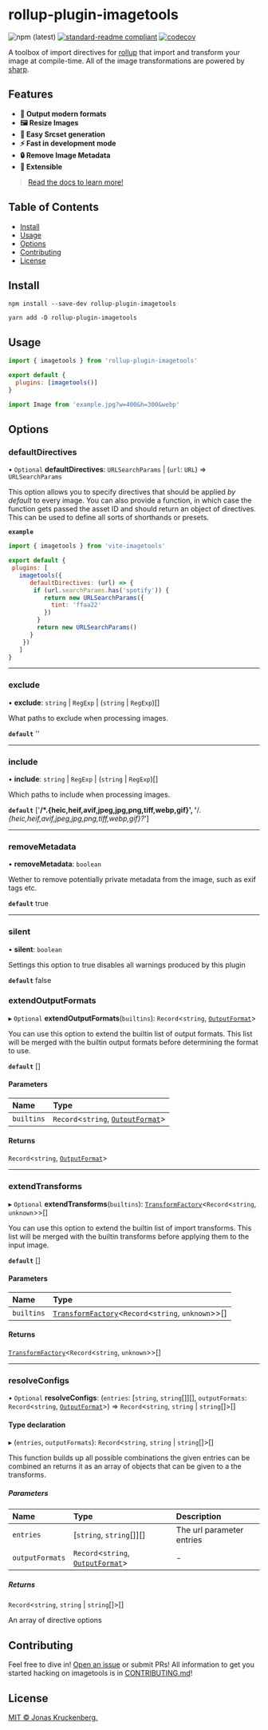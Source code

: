 # rollup-plugin-imagetools

<!-- badges -->

![npm (latest)](https://img.shields.io/npm/v/rollup-plugin-imagetools)
[![standard-readme compliant](https://img.shields.io/badge/readme%20style-standard-brightgreen.svg?style=flat-square)](https://github.com/RichardLitt/standard-readme)
[![codecov](https://codecov.io/gh/JonasKruckenberg/imagetools/branch/graph/badge.svg?token=bJrFBmuczA&flag=rollup-plugin-imagetools)](https://codecov.io/gh/JonasKruckenberg/imagetools/)

A toolbox of import directives for [rollup](https://rollupjs.org) that import and transform your image at compile-time.
All of the image transformations are powered by [sharp](https://sharp.pixelplumbing.com).

## Features

- **🚀 Output modern formats**
- **🖼 Resize Images**
- **🔗 Easy Srcset generation**
- **⚡️ Fast in development mode**
- **🔒 Remove Image Metadata**
- **🧩 Extensible**

> [Read the docs to learn more!](https://github.com/JonasKruckenberg/imagetools/blob/main/docs/README.md)

## Table of Contents

- [Install](#install)
- [Usage](#usage)
- [Options](#options)
- [Contributing](#contributing)
- [License](#license)

## Install

```
npm install --save-dev rollup-plugin-imagetools
```

```
yarn add -D rollup-plugin-imagetools
```

## Usage

```js
import { imagetools } from 'rollup-plugin-imagetools'

export default {
  plugins: [imagetools()]
}
```

```js
import Image from 'example.jpg?w=400&h=300&webp'
```

## Options

### defaultDirectives

• `Optional` **defaultDirectives**: `URLSearchParams` \| (`url`: `URL`) => `URLSearchParams`

This option allows you to specify directives that should be applied _by default_ to every image.
You can also provide a function, in which case the function gets passed the asset ID and should return an object of directives.
This can be used to define all sorts of shorthands or presets.

**`example`**
```js
import { imagetools } from 'vite-imagetools'

export default {
 plugins: [
   imagetools({
      defaultDirectives: (url) => {
       if (url.searchParams.has('spotify')) {
          return new URLSearchParams({
            tint: 'ffaa22'
          })
        }
        return new URLSearchParams()
      }
    })
   ]
}
```

___

### exclude

• **exclude**: `string` \| `RegExp` \| (`string` \| `RegExp`)[]

What paths to exclude when processing images.

**`default`** ''

___

### include

• **include**: `string` \| `RegExp` \| (`string` \| `RegExp`)[]

Which paths to include when processing images.

**`default`** ['**\/*.{heic,heif,avif,jpeg,jpg,png,tiff,webp,gif}', '**\/*.{heic,heif,avif,jpeg,jpg,png,tiff,webp,gif}?*']

___

### removeMetadata

• **removeMetadata**: `boolean`

Wether to remove potentially private metadata from the image, such as exif tags etc.

**`default`** true

___

### silent

• **silent**: `boolean`

Settings this option to true disables all warnings produced by this plugin

**`default`** false

### extendOutputFormats

▸ `Optional` **extendOutputFormats**(`builtins`): `Record`<`string`, [`OutputFormat`](../../docs/modules/core_src.md#outputformat)\>

You can use this option to extend the builtin list of output formats.
This list will be merged with the builtin output formats before determining the format to use.

**`default`** []

#### Parameters

| Name | Type |
| :------ | :------ |
| `builtins` | `Record`<`string`, [`OutputFormat`](../../docs/modules/core_src.md#outputformat)\> |

#### Returns

`Record`<`string`, [`OutputFormat`](../../docs/modules/core_src.md#outputformat)\>

___

### extendTransforms

▸ `Optional` **extendTransforms**(`builtins`): [`TransformFactory`](../../docs/modules/core_src.md#transformfactory)<`Record`<`string`, `unknown`\>\>[]

You can use this option to extend the builtin list of import transforms.
This list will be merged with the builtin transforms before applying them to the input image.

**`default`** []

#### Parameters

| Name | Type |
| :------ | :------ |
| `builtins` | [`TransformFactory`](../../docs/modules/core_src.md#transformfactory)<`Record`<`string`, `unknown`\>\>[] |

#### Returns

[`TransformFactory`](../../docs/modules/core_src.md#transformfactory)<`Record`<`string`, `unknown`\>\>[]

___

### resolveConfigs

• `Optional` **resolveConfigs**: (`entries`: [`string`, `string`[]][], `outputFormats`: `Record`<`string`, [`OutputFormat`](../modules/core_src.md#outputformat)\>) => `Record`<`string`, `string` \| `string`[]\>[]

#### Type declaration

▸ (`entries`, `outputFormats`): `Record`<`string`, `string` \| `string`[]\>[]

This function builds up all possible combinations the given entries can be combined
an returns it as an array of objects that can be given to a the transforms.

##### Parameters

| Name | Type | Description |
| :------ | :------ | :------ |
| `entries` | [`string`, `string`[]][] | The url parameter entries |
| `outputFormats` | `Record`<`string`, [`OutputFormat`](../modules/core_src.md#outputformat)\> | - |

##### Returns

`Record`<`string`, `string` \| `string`[]\>[]

An array of directive options

## Contributing

Feel free to dive in! [Open an issue](https://github.com/JonasKruckenberg/imagetools/issues/new) or submit PRs! All
information to get you started hacking on imagetools is in [CONTRIBUTING.md](../../CONTRIBUTING.md)!

## License

[MIT © Jonas Kruckenberg.](./LICENSE)
